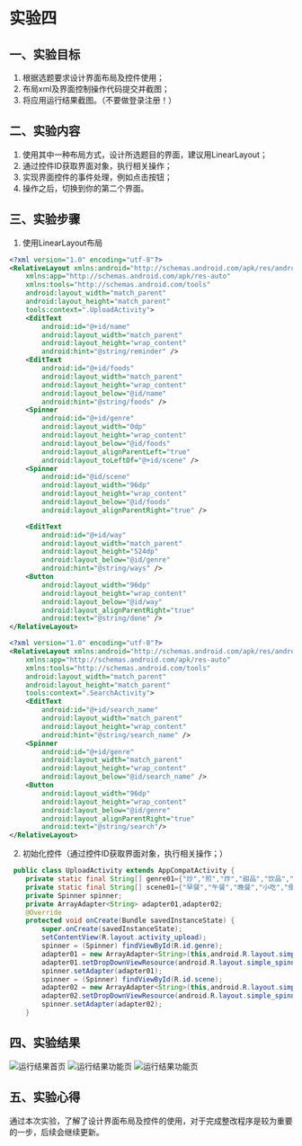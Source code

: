 # 实验四
## 一、实验目标 #

1. 根据选题要求设计界面布局及控件使用；
2. 布局xml及界面控制操作代码提交并截图；
3. 将应用运行结果截图。（不要做登录注册！）

## 二、实验内容 #

1. 使用其中一种布局方式，设计所选题目的界面，建议用LinearLayout；
2. 通过控件ID获取界面对象，执行相关操作；
3. 实现界面控件的事件处理，例如点击按钮；
4. 操作之后，切换到你的第二个界面。

## 三、实验步骤 #

1. 使用LinearLayout布局
```xml
<?xml version="1.0" encoding="utf-8"?>
<RelativeLayout xmlns:android="http://schemas.android.com/apk/res/android"
    xmlns:app="http://schemas.android.com/apk/res-auto"
    xmlns:tools="http://schemas.android.com/tools"
    android:layout_width="match_parent"
    android:layout_height="match_parent"
    tools:context=".UploadActivity">
    <EditText
        android:id="@+id/name"
        android:layout_width="match_parent"
        android:layout_height="wrap_content"
        android:hint="@string/reminder" />
    <EditText
        android:id="@+id/foods"
        android:layout_width="match_parent"
        android:layout_height="wrap_content"
        android:layout_below="@id/name"
        android:hint="@string/foods" />
    <Spinner
        android:id="@+id/genre"
        android:layout_width="0dp"
        android:layout_height="wrap_content"
        android:layout_below="@id/foods"
        android:layout_alignParentLeft="true"
        android:layout_toLeftOf="@+id/scene" />
    <Spinner
        android:id="@id/scene"
        android:layout_width="96dp"
        android:layout_height="wrap_content"
        android:layout_below="@id/foods"
        android:layout_alignParentRight="true" />

    <EditText
        android:id="@+id/way"
        android:layout_width="match_parent"
        android:layout_height="524dp"
        android:layout_below="@id/genre"
        android:hint="@string/ways" />
    <Button
        android:layout_width="96dp"
        android:layout_height="wrap_content"
        android:layout_below="@id/way"
        android:layout_alignParentRight="true"
        android:text="@string/done" />
</RelativeLayout>

<?xml version="1.0" encoding="utf-8"?>
<RelativeLayout xmlns:android="http://schemas.android.com/apk/res/android"
    xmlns:app="http://schemas.android.com/apk/res-auto"
    xmlns:tools="http://schemas.android.com/tools"
    android:layout_width="match_parent"
    android:layout_height="match_parent"
    tools:context=".SearchActivity">
    <EditText
        android:id="@+id/search_name"
        android:layout_width="match_parent"
        android:layout_height="wrap_content"
        android:hint="@string/search_name" />
    <Spinner
        android:id="@+id/genre"
        android:layout_width="match_parent"
        android:layout_height="wrap_content"
        android:layout_below="@id/search_name" />
    <Button
        android:layout_width="96dp"
        android:layout_height="wrap_content"
        android:layout_below="@id/genre"
        android:layout_alignParentRight="true"
        android:text="@string/search"/>
</RelativeLayout>
```
2. 初始化控件（通过控件ID获取界面对象，执行相关操作；）
```java
 public class UploadActivity extends AppCompatActivity {
    private static final String[] genre01={"炒","煎","炸","甜品","饮品","减肥餐","异国料理","宝宝辅食","孕妇餐"};
    private static final String[] scene01={"早餐","午餐","晚餐","小吃","便当","宿舍食谱"};
    private Spinner spinner;
    private ArrayAdapter<String> adapter01,adapter02;
    @Override
    protected void onCreate(Bundle savedInstanceState) {
        super.onCreate(savedInstanceState);
        setContentView(R.layout.activity_upload);
        spinner = (Spinner) findViewById(R.id.genre);
        adapter01 = new ArrayAdapter<String>(this,android.R.layout.simple_spinner_item,genre01);
        adapter01.setDropDownViewResource(android.R.layout.simple_spinner_dropdown_item);
        spinner.setAdapter(adapter01);
        spinner = (Spinner) findViewById(R.id.scene);
        adapter02 = new ArrayAdapter<String>(this,android.R.layout.simple_spinner_item,scene01);
        adapter02.setDropDownViewResource(android.R.layout.simple_spinner_dropdown_item);
        spinner.setAdapter(adapter02);
    }
```

## 四、实验结果 #

![运行结果首页](https://github.com/ting-man/android-labs-2020/blob/master/students/net1814080903341/4-1.jpg)
![运行结果功能页](https://github.com/ting-man/android-labs-2020/blob/master/students/net1814080903341/4-2.jpg)
![运行结果功能页](https://github.com/ting-man/android-labs-2020/blob/master/students/net1814080903341/4-3.jpg)
## 五、实验心得 #
通过本次实验，了解了设计界面布局及控件的使用，对于完成整改程序是较为重要的一步，后续会继续更新。
